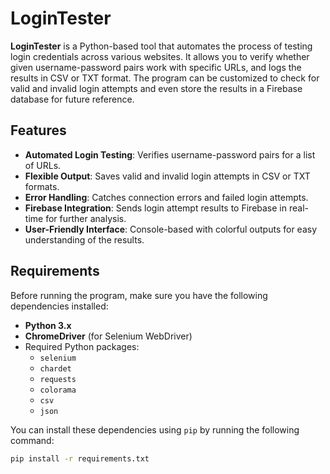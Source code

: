 # LoginTester

**LoginTester** is a Python-based tool that automates the process of testing login credentials across various websites. It allows you to verify whether given username-password pairs work with specific URLs, and logs the results in CSV or TXT format. The program can be customized to check for valid and invalid login attempts and even store the results in a Firebase database for future reference.

## Features

- **Automated Login Testing**: Verifies username-password pairs for a list of URLs.
- **Flexible Output**: Saves valid and invalid login attempts in CSV or TXT formats.
- **Error Handling**: Catches connection errors and failed login attempts.
- **Firebase Integration**: Sends login attempt results to Firebase in real-time for further analysis.
- **User-Friendly Interface**: Console-based with colorful outputs for easy understanding of the results.

## Requirements

Before running the program, make sure you have the following dependencies installed:

- **Python 3.x**
- **ChromeDriver** (for Selenium WebDriver)
- Required Python packages:
  - `selenium`
  - `chardet`
  - `requests`
  - `colorama`
  - `csv`
  - `json`

You can install these dependencies using `pip` by running the following command:

```bash
pip install -r requirements.txt
